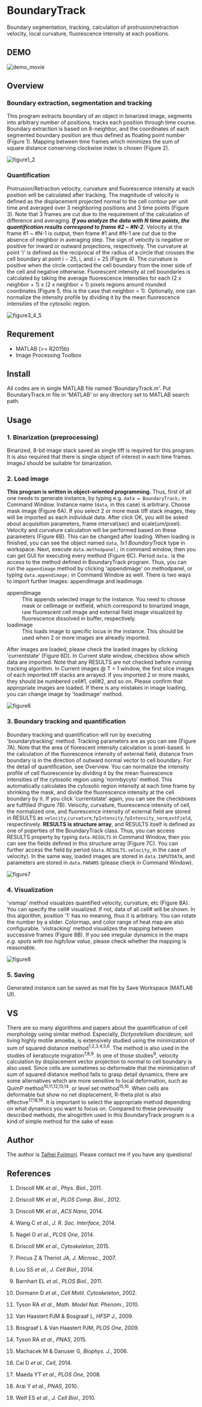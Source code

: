 # BoundaryTrack

Boundary segmentation, tracking, calculation of protrusion/retraction velocity, local curvature, fluorescence intensity at each positions.

## DEMO
![demo_movie](https://user-images.githubusercontent.com/40162543/45085779-7e4e1280-b13c-11e8-831c-c95857527164.gif)

## Overview
### Boundary extraction, segmentation and tracking
This program extracts boundary of an object in binarized image, segments into arbitrary number of positions, tracks each position through time course.  Boundary extraction is based on 8-neighbor, and the coordinates of each segmented boundary position are thus defined as floating point number (Figure 1).  Mapping between time frames which minimizes the sum of square distance conserving clockwise index is chosen (Figure 2).  

![figure1_2](https://user-images.githubusercontent.com/40162543/45090629-d5f37a80-b14a-11e8-844b-717225ad444b.png)

### Quantification
Protrusion/Retraction velocity, curvature and fluorescence intensity at each position will be calculated after tracking.  The magnitude of velocity is defined as the displacement projected normal to the cell contour per unit time and averaged over 3 neighboring positions and 3 time points (Figure 3).  Note that 3 frames are cut due to the requirement of the calculation of difference and averaging.  ***If you analyze the data with N time points, the quantification results correspond to frame #2 ~ #N-2.***  Velocity at the frame #1 ~ #N-1 is output, then frame #1 and #N-1 are cut due to the absence of neighbor in averaging step.  The sign of velocity is negative or positive for inward or outward projections, respectively.  The curvature at point 'i' is defined as the reciprocal of the radius of a circle that crosses the cell boundary at point i − 25, i, and i + 25 (Figure 4).  The curvature is positive when the circle contacted the cell boundary from the inner side of the cell and negative otherwise.  Fluorescent intensity at cell boundaries is calculated by taking the average fluorescence intensities for each (2 x neighbor + 1) x (2 x neighbor + 1) pixels regions around rounded coordinates (Figure 5, this is the case that neighbor = 1).  Optionally, one can normalize the intensity profile by dividing it by the mean fluorescence intensities of the cytosolic region.  

![figure3_4_5](https://user-images.githubusercontent.com/40162543/45091527-b27dff00-b14d-11e8-8529-6e831fa2d877.png)

## Requrement
- MATLAB (>= R2015b)
- Image Processing Toolbox

## Install
All codes are in single MATLAB file named 'BoundaryTrack.m'.  Put BoundaryTrack.m file in 'MATLAB' or any directory set to MATLAB search path.

## Usage
### 1. Binarization (preprocessing)
Binarized, 8-bit image stack saved as single tiff is required for this program.  It is also required that there is single object of interest in each time frames.  ImageJ should be suitable for binarization.  

### 2. Load image
**This program is written in object-oriented programming.**  Thus, first of all one needs to generate instance, by typing e.g. `data = BoundaryTrack;` in Command Window.  Instance name (`data`, in this case) is arbitrary.  Choose mask image (Figure 6A).  If you select 2 or more mask tiff stack images, they will be imported as each individual data.  After click OK, you will be asked about acquisition parameters, frame interval(sec) and scale(um/pixel).  Velocity and curvature calculation will be performed based on these parameters (Figure 6B).  This can be changed after loading.  When loading is finished, you can see the object named `data`, *1x1 BoundaryTrack* type in workspace.  Next, execute `data.methodpanel;` in command window, then you can get GUI for executing every method (Figure 6C).  Period `data.`  is the access to the method defined in BoundaryTrack program.  Thus, you can run the `appendimage` method by clicking 'appendimage' on methodpanel, or typing `data.appendimage;` in Command Window as well.  There is two ways to import further images: appendimage and leadimage.
<dl>
  <dt>appendimage</dt>
  <dd>This appends selected image to the instance.  You need to choose mask or cellimage or extfield, which correspond to binarized image, raw fluorescent cell image and external field image visualized by fluorescence dissolved in buffer, respectively.</dd>
  <dt>loadimage</dt>
  <dd>This loads image to specific locus in the instance.  This should be used when 2 or more images are alreadly imported.</dd>
</dl> 
After images are loaded, please check the loaded images by clicking 'currentstate'  (Figure 6D).  In Current state window, checkbox show which data are imported.  Note that any RESULTS are not checked before running tracking algorithm.  In Current images @ T = 1 window, the first slice images of each imported tiff stacks are arrayed.  If you imported 2 or more masks, they should be numbered cell#1, cell#2, and so on.  Please confirm that appropriate images are loaded.  If there is any mistakes in image loading, you can change image by 'loadimage' method.

![figure6](https://user-images.githubusercontent.com/40162543/45095304-ba8f6c00-b158-11e8-92b5-78a8b0e73a92.png)

### 3. Boundary tracking and quantification
Boundary tracking and quantification will run by executing 'boundarytracking' method.  Tracking parameters are as you can see (Figure 7A).  Note that the area of florescent intensity calculation is pixel-based.  In the calculation of the fluorescence intensity of external field, distance from boundary is in the direction of outward normal vector to cell boundary.  For the detail of quantification, see Overview.  You can normalize the intensity profile of cell fluorescence by dividing it by the mean fluorescence intensities of the cytosolic region using 'normbycyto' method.  This automatically calculates the cytosolic region intensity at each time frame by shrinking the mask, and divide the fluorescence intensity at the cell boundary by it.  If you click 'currentstate' again, you can see the checkboxes are fullfilled (Figure 7B).  Velocity, curvature, fluorescence intensity of cell, the normalized one, and fluorescence intensity of external field are stored in RESULTS as `velocity`,`curvature`,`fpIntensity`,`fpIntensity_norm`,`extField`, respectinvely.  **RESULTS is structure array**, and RESULTS itself is defined as one of poperties of the BoundaryTrack class.  Thus, you can access RESULTS property by typing `data.RESULTS` in Command Window, then you can see the fields defined in this structure array (Figure 7C).  You can further access the field by period (`data.RESULTS.velocity`, in the case of velocity).  In the same way, loaded images are stored in `data.INPUTDATA`, and parameters are stored in `data.PARAMS` (please check in Command Window).

![figure7](https://user-images.githubusercontent.com/40162543/45097024-da289380-b15c-11e8-9604-4fc877fa9681.png)

### 4. Visualization
'vismap' method visualizes quantified velocity, curvature, etc (Figure 8A).  You can specify the cell# visualized. If not, data of all cell# will be shown.  In this algorithm, position '1' has no meaning, thus it is arbitrary.  You can rotate the number by a slider.  Colormap, and color range of heat map are also configurable.  'vistracking' method visualizes the mapping between successive frames (Figure 8B).  If you see irregular dynamics in the maps *e.g. spots with too high/low value*, please check whether the mapping is reasonable.

![figure8](https://user-images.githubusercontent.com/40162543/45098552-2fb26f80-b160-11e8-9d8a-9da8f16ed29b.png)

### 5. Saving
Generated instance can be saved as mat file by Save Workspace (MATLAB UI).

## VS
There are so many algorithms and papers about the quantification of cell morphology using similar method.  Especially, *Dictyostelium discideum*, soil living highly motile amoeba, is extensively studied using the minimization of sum of squared distance method<sup>1,2,3,4,5,6</sup>.  The method is also used in the studies of keratocyte migration<sup>7,8,9</sup>.  In one of those studies<sup>9</sup>, velocity calculation by displacement vector projection to normal to cell boundary is also used.  Since cells are sometimes so deformable that the minimization of sum of squared distance method fails to grasp detail dynamics, there are some alternatives which are more sensitive to local deformation, such as QuimP method<sup>10,11,12,13,14</sup>, or level set method<sup>15,16</sup>.  When cells are deformable but show no net displacement, R-theta plot is also effective<sup>17,18,19</sup>.  It is important to select the appropriate method depending on what dynamics you want to focus on.  Compared to these previously described methods, the alrogirthm used in this BoundaryTrack program is a kind of simple method for the sake of ease.

## Author
The author is [Taihei Fujimori](https://github.com/fjmrt).  Please contact me if you have any questions!

## References
1. Driscoll MK *et al.*, *Phys. Biol.*, 2011.
2. Driscoll MK *et al.*, *PLOS Comp. Biol.*, 2012.
3. Driscoll MK *et al.*, *ACS Nano*, 2014.
4. Wang C *et al.*, *J. R. Soc. Interface*, 2014.
5. Nagel O *et al.*, *PLOS One*, 2014.
6. Driscoll MK *et al.*, *Cytoskeleton*, 2015.

7. Pincus Z & Theriot JA, *J. Microsc.*, 2007.
8. Lou SS *et al.*, *J. Cell Biol.*, 2014.
9. Barnhart EL *et al.*, *PLOS Biol.*, 2011.

10. Dormann D *et al.*, *Cell Motil. Cytoskeleton*, 2002.
11. Tyson RA *et al.*, *Math. Model Nat. Phenom.*, 2010.
12. Van Haastert PJM & Bosgraaf L, *HFSP J.*, 2009.
13. Bosgraaf L & Van Haastert PJM, *PLOS One*, 2009.
14. Tyson RA *et al.*, *PNAS*, 2015.

15. Machacek M & Danuser G, *Biophys. J.*, 2006.
16. Cai D *et al.*, *Cell*, 2014.

17. Maeda YT *et al.*, *PLOS One*, 2008.
18. Arai Y *et al.*, *PNAS*, 2010.
19. Welf ES *et al.*, *J. Cell Biol.*, 2010.




